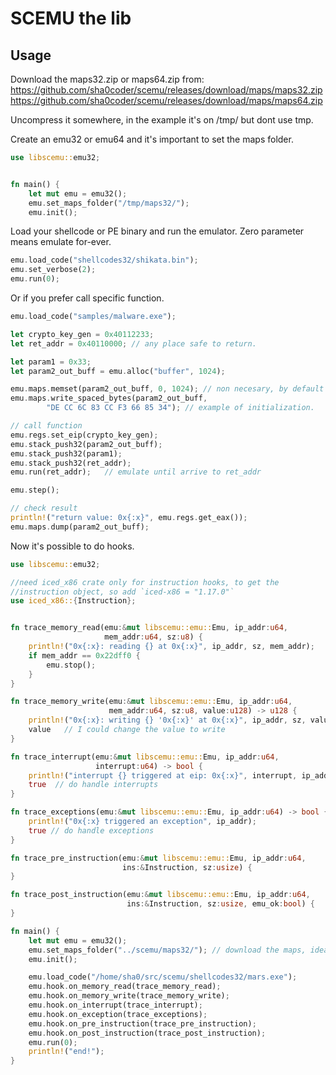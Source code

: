 
# SCEMU the lib


## Usage

Download the maps32.zip or maps64.zip from:
https://github.com/sha0coder/scemu/releases/download/maps/maps32.zip
https://github.com/sha0coder/scemu/releases/download/maps/maps64.zip

Uncompress it somewhere, in the example it's on /tmp/ but dont use tmp.

Create an emu32 or emu64 and it's important to set the maps folder.

```rust
use libscemu::emu32;


fn main() {
    let mut emu = emu32();
    emu.set_maps_folder("/tmp/maps32/");
    emu.init();
```

Load your shellcode or PE binary and run the emulator.
Zero parameter means emulate for-ever.

```rust
emu.load_code("shellcodes32/shikata.bin");
emu.set_verbose(2);
emu.run(0); 
```

Or if you prefer call specific function.

```rust
emu.load_code("samples/malware.exe");

let crypto_key_gen = 0x40112233;
let ret_addr = 0x40110000; // any place safe to return.

let param1 = 0x33;
let param2_out_buff = emu.alloc("buffer", 1024);

emu.maps.memset(param2_out_buff, 0, 1024); // non necesary, by default alloc create zeros.
emu.maps.write_spaced_bytes(param2_out_buff, 
        "DE CC 6C 83 CC F3 66 85 34"); // example of initialization.

// call function
emu.regs.set_eip(crypto_key_gen);
emu.stack_push32(param2_out_buff);
emu.stack_push32(param1);
emu.stack_push32(ret_addr);
emu.run(ret_addr);   // emulate until arrive to ret_addr

emu.step();

// check result
println!("return value: 0x{:x}", emu.regs.get_eax());
emu.maps.dump(param2_out_buff);
```

Now it's possible to do hooks.

```rust
use libscemu::emu32;

//need iced_x86 crate only for instruction hooks, to get the
//instruction object, so add `iced-x86 = "1.17.0"`
use iced_x86::{Instruction};  


fn trace_memory_read(emu:&mut libscemu::emu::Emu, ip_addr:u64, 
                     mem_addr:u64, sz:u8) {
    println!("0x{:x}: reading {} at 0x{:x}", ip_addr, sz, mem_addr);
    if mem_addr == 0x22dff0 {
        emu.stop();
    }
}

fn trace_memory_write(emu:&mut libscemu::emu::Emu, ip_addr:u64, 
                      mem_addr:u64, sz:u8, value:u128) -> u128 {
    println!("0x{:x}: writing {} '0x{:x}' at 0x{:x}", ip_addr, sz, value, mem_addr);
    value   // I could change the value to write
}

fn trace_interrupt(emu:&mut libscemu::emu::Emu, ip_addr:u64, 
                   interrupt:u64) -> bool {
    println!("interrupt {} triggered at eip: 0x{:x}", interrupt, ip_addr);
    true  // do handle interrupts
}   

fn trace_exceptions(emu:&mut libscemu::emu::Emu, ip_addr:u64) -> bool {
    println!("0x{:x} triggered an exception", ip_addr);
    true // do handle exceptions
}

fn trace_pre_instruction(emu:&mut libscemu::emu::Emu, ip_addr:u64, 
                         ins:&Instruction, sz:usize) {
}

fn trace_post_instruction(emu:&mut libscemu::emu::Emu, ip_addr:u64, 
                          ins:&Instruction, sz:usize, emu_ok:bool) {
}

fn main() {
    let mut emu = emu32();
    emu.set_maps_folder("../scemu/maps32/"); // download the maps, ideally from scemu git.
    emu.init();

    emu.load_code("/home/sha0/src/scemu/shellcodes32/mars.exe");
    emu.hook.on_memory_read(trace_memory_read);
    emu.hook.on_memory_write(trace_memory_write);
    emu.hook.on_interrupt(trace_interrupt);
    emu.hook.on_exception(trace_exceptions);
    emu.hook.on_pre_instruction(trace_pre_instruction);
    emu.hook.on_post_instruction(trace_post_instruction);
    emu.run(0);
    println!("end!");
}
```
